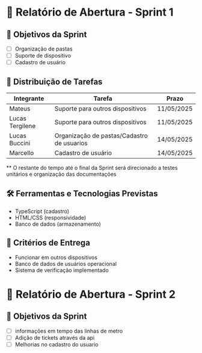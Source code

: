 # 🏁 Relatório de Abertura - Sprint 1

## 🎯 Objetivos da Sprint
- [ ] Organização de pastas
- [ ] Suporte de dispositivo
- [ ] Cadastro de usuário

## 👥 Distribuição de Tarefas
| Integrante          | Tarefa                                     | Prazo         |
|---------------------|--------------------------------------------|---------------|
| Mateus              | Suporte para outros dispositivos           | 11/05/2025    |
| Lucas Tergilene     | Suporte para outros dispositivos           | 11/05/2025    |
| Lucas Buccini       | Organização de pastas/Cadastro de usuarios | 14/05/2025    |
| Marcello            | Cadastro de usuário                        | 14/05/2025    |
** O restante do tempo até o final da Sprint será direcionado a testes unitários e organização das documentações
## 🛠️ Ferramentas e Tecnologias Previstas
- TypeScript (cadastro)
- HTML/CSS (responsividade)
- Banco de dados (armazenamento)

## 📌 Critérios de Entrega
- Funcionar em outros dispositivos
- Banco de dados de usuários operacional
- Sistema de verificação implementado

# 🏁 Relatório de Abertura - Sprint 2
## 🎯 Objetivos da Sprint
- [ ] informações em tempo das linhas de metro 
- [ ] Adição de tickets através da api
- [ ] Melhorias no cadastro do usuario 
